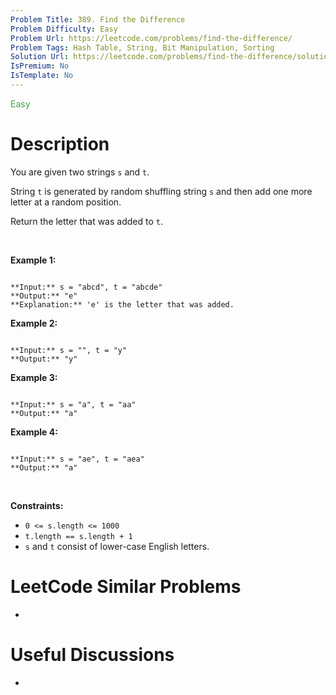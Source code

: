```yaml
---
Problem Title: 389. Find the Difference
Problem Difficulty: Easy
Problem Url: https://leetcode.com/problems/find-the-difference/
Problem Tags: Hash Table, String, Bit Manipulation, Sorting
Solution Url: https://leetcode.com/problems/find-the-difference/solution/
IsPremium: No
IsTemplate: No
---
```


<span style="color: rgb(67, 160, 71);">Easy</span>

# Description

You are given two strings `s` and `t`.


String `t` is generated by random shuffling string `s` and then add one more letter at a random position.


Return the letter that was added to `t`.


 


**Example 1:**



```

**Input:** s = "abcd", t = "abcde"
**Output:** "e"
**Explanation:** 'e' is the letter that was added.

```

**Example 2:**



```

**Input:** s = "", t = "y"
**Output:** "y"

```

**Example 3:**



```

**Input:** s = "a", t = "aa"
**Output:** "a"

```

**Example 4:**



```

**Input:** s = "ae", t = "aea"
**Output:** "a"

```

 


**Constraints:**


* `0 <= s.length <= 1000`
* `t.length == s.length + 1`
* `s` and `t` consist of lower-case English letters.




# LeetCode Similar Problems

- []()

# Useful Discussions

- []()
